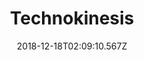 ---
title: Technokinesis
artist: Meganeko
date: 2018-12-18T02:09:10.567Z
cover: /upload/a0728836461_16.jpg
styles:
  - Electronic
  - Electronica
  - Chiptunes
links:
  spotify: https://play.spotify.com/album/5gbx19kacvI2h0bA2Olvxw
  youtube: https://music.youtube.com/watch?v=seK16yzJNsA
  applemusic: https://itunes.apple.com/us/album/technokinesis-ep/1135773955?uo=4
  soundcloud: ""
  bandcamp: https://meganeko.bandcamp.com/album/technokinesis
  deezer: https://www.deezer.com/album/13612729
---